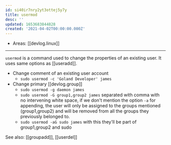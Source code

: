 ```yaml
---
id: si40ir7nry2yt3ottej5y7y
title: usermod
desc: ''
updated: 1653683844828
created: '2021-04-02T00:00:00.000Z'
---
```


- Areas: [[devlog.linux]]

---

`usermod` is a command used to change the properties of an existing user.
It uses same options as [[useradd]].

- Change comment of an existing user account
  - `sudo usermod -c 'Goland Developer' james`
- Change primary [[devlog.group]]
  - `sudo usermod -g daemon james`
  - `sudo usermod -G group1,group2 james` separated with comma with no intervening white space, if we don't mention the option `-a` for appending, the user will only be assigned to the groups mentioned (group1,group2) and will be removed from all the groups they previously belonged to.
  - `sudo usermod -aG sudo james` with this they'll be part of group1,group2 and sudo

See also: [[groupadd]], [[userdel]]
